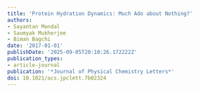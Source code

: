 ```yaml
---
title: 'Protein Hydration Dynamics: Much Ado about Nothing?'
authors:
- Sayantan Mondal
- Saumyak Mukherjee
- Biman Bagchi
date: '2017-01-01'
publishDate: '2025-09-05T20:10:26.172222Z'
publication_types:
- article-journal
publication: '*Journal of Physical Chemistry Letters*'
doi: 10.1021/acs.jpclett.7b02324
---
```


